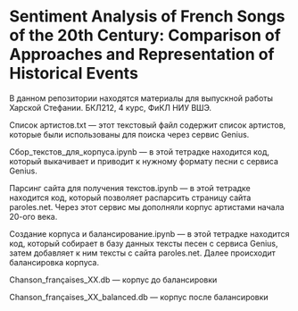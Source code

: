 # Sentiment Analysis of French Songs of the 20th Century: Comparison of Approaches and Representation of Historical Events

В данном репозитории находятся материалы для выпускной работы Харской Стефании. БКЛ212, 4 курс, ФиКЛ НИУ ВШЭ.

Список артистов.txt — этот текстовый файл содержит список артистов, которые были использованы для поиска через сервис Genius.

Сбор_текстов_для_корпуса.ipynb — в этой тетрадке находится код, который выкачивает и приводит к нужному формату песни с сервиса Genius.

Парсинг сайта для получения текстов.ipynb — в этой тетрадке находится код, который позволяет распарсить страницу сайта paroles.net. Через этот сервис мы дополняли корпус артистами начала 20-ого века.

Создание корпуса и балансирование.ipynb — в этой тетрадке находится код, который собирает в базу данных тексты песен с сервиса Genius, затем добавляет к ним тексты с сайта paroles.net. Далее происходит балансировка корпуса.

Chanson_françaises_XX.db — корпус до балансировки

Chanson_françaises_XX_balanced.db — корпус после балансировки
